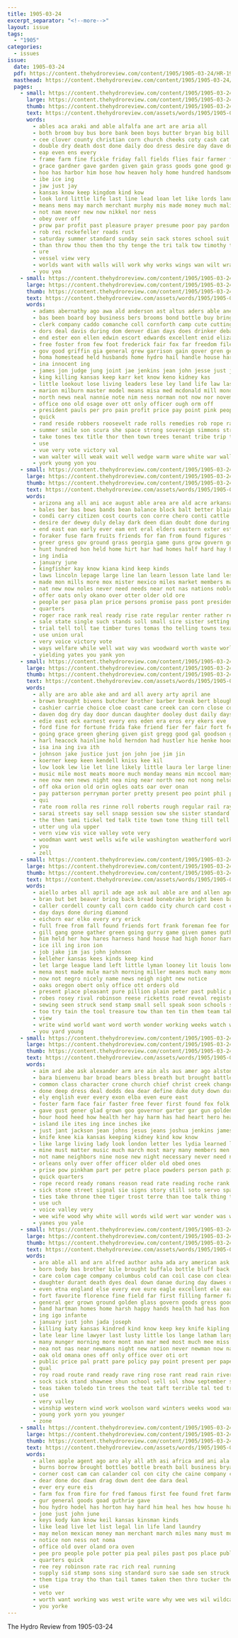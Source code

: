 ```yaml
---
title: 1905-03-24
excerpt_separator: "<!--more-->"
layout: issue
tags:
  - "1905"
categories:
  - issues
issue:
  date: 1905-03-24
  pdf: https://content.thehydroreview.com/content/1905/1905-03-24/HR-1905-03-24.pdf
  masthead: https://content.thehydroreview.com/content/1905/1905-03-24/masthead/HR-1905-03-24.jpg
  pages:
    - small: https://content.thehydroreview.com/content/1905/1905-03-24/small/HR-1905-03-24-01.jpg
      large: https://content.thehydroreview.com/content/1905/1905-03-24/large/HR-1905-03-24-01.jpg
      thumb: https://content.thehydroreview.com/content/1905/1905-03-24/thumbnails/HR-1905-03-24-01.jpg
      text: https://content.thehydroreview.com/assets/words/1905/1905-03-24/HR-1905-03-24-01.txt
      words:
        - ables aca araki and able alfalfa ane art are aria all
        - both broom buy bus bore bank been boys butter bryan big bill bills business bove bier bur bores bread but blue busi
        - cee clover county christian corn church cheeks coty cash cat come can cashier comes chick caddo coach city company cheap coe
        - double dry death dost done daily doo dress desire day dave does doing duty demand dao driver
        - eap even ens every
        - frame farm fine fickle friday fall fields flies fair farmer face fancy fork far friends foot from for fed
        - grace gardner gave garden given gain grass goods gone good goes glory gather going gate gas
        - hoo has harbor him hose how heaven holy home hundred handsome hever hydro high health hen had hold
        - ibe ice ing
        - jaw just jay
        - kansas know keep kingdom kind kow
        - look lord little life last line lead loan let like lords lands light long land love
        - means mens may march merchant murphy mis made money much mali man maner millet many moment more mer mane manner mackey malady
        - not nam never new now nikkel nor ness
        - obey over off
        - prow par profit past pleasure prayer presume poor pay pardon por people pray patient pati pears penny peaches
        - rob rei rockefeller roads rust
        - saturday summer standard sunday sein sack stores school suit seen styles such sid shown single specks said still star stock slow safe shall send sip shew sales see soul save store state seat spring show selling sell story say standing
        - than throw thou them tho thy tenge the tri talk tow timothy treat thee telling towns trip then town thing teach
        - ure
        - vessel view very
        - worlds want with walls will work why works wings wan wilt wrath was wash wonder weeks worth warn wetter wait world winter
        - you yea
    - small: https://content.thehydroreview.com/content/1905/1905-03-24/small/HR-1905-03-24-02.jpg
      large: https://content.thehydroreview.com/content/1905/1905-03-24/large/HR-1905-03-24-02.jpg
      thumb: https://content.thehydroreview.com/content/1905/1905-03-24/thumbnails/HR-1905-03-24-02.jpg
      text: https://content.thehydroreview.com/assets/words/1905/1905-03-24/HR-1905-03-24-02.txt
      words:
        - adams abernathy ago awa ald anderson ast altus aders able ane aim arkansas alva all ask arbor anda ash agent askew and arthur aud aus apt are
        - bas been board boy business bers brooms bond bottle buy brings bye bird band bel bill brain burns but broom bis brown base blood bury buren benning brick ballot brother body blow both bitten big back bead bound bristow black bee ber blair busi bables bar buffalo brash blown bend began bank brooken brothers best
        - clerk company caddo comanche coll cornforth camp cute cutting charles call chase chem came cheney cattle colorado can county cases city court crusher case creek colts calendar chief core centers cabin chair clyde congress chi car church certain char cure come
        - dors deal davis during dom denver dian days does drinker debarr date dawes dat door dale deep dallas day dec durant doane deed dona donahoe data donald dog degree dickey
        - end ester eon ellen edwin escort edwards excellent enid eliza ever ent east etta edmond early earl ean every
        - free foster from few foot frederick fair fox far freedom file farmer fer fons for first friends fant found fort favor fest full flow forty fore figures fight
        - gov good griffin gia general grew garrison gain gover gren george grave gone given goff guild guth getting governor geronimo grand gen gas gates
        - homa homestead held husbands home hydro hail handle house har had hoe huber halle hundred husband hens hes heart hunts helena health him high her hold has hugh head how henderson hald hard harris hands
        - ina innocent ing
        - james jon judge jung joint jae jenkins jean john jesse just jury january jones joe
        - king killing kansas keep karr ket know keno kidney kas
        - little lookout lose living leaders lese ley land life law last losing lee line lead less lay large light lightning let left like leupp lieu lawton
        - marion milburn master model means misa med mcdonald mill mond made musa may members momber march mention must mitchell morning most mission mcallester men marlon man mais mare morton miles more montgomery market matter money manner mayor
        - north news neal nannie note nim ness norman not now nor november near nail never new nation
        - office ono old osage over ott only officer ough orm off
        - president pauls per pro pain profit price pay point pink people port pledge penrod page pleasant pea press peabody pald present paper part pastor pany posse pla place
        - quick
        - rand reside robbers roosevelt rade rolls remedies rob rope rash reason rank risk red ratliff resides razor robert rey renfrow reno raymond
        - summer smile son scura she space strong sovereign simmons struck simpson service standing southern sade spring smith severe speed short sion skull sill sch senator such sink say sito states seven sor stock selling streets sharp said self sweet seems storm shape sings size store safe sale sult street santa session seyfer sho stone spiro shawnee six state
        - take tones tex title thor then town trees tenant tribe trip talk taken takes ted thi tote tie thompson tear tha top turn tarn tax tress tears tho tisdel ten touch the tower trial try than teal timo ton thing trust them tell
        - use
        - vue very vote victory val
        - wan walter will weak wait well wedge warm ware white war walls west won way with wall write washington was wheeler world window wash williams worth washita wile while wolf want watchman whip weekly woods wear weather week western wilson work
        - york young yon you
    - small: https://content.thehydroreview.com/content/1905/1905-03-24/small/HR-1905-03-24-03.jpg
      large: https://content.thehydroreview.com/content/1905/1905-03-24/large/HR-1905-03-24-03.jpg
      thumb: https://content.thehydroreview.com/content/1905/1905-03-24/thumbnails/HR-1905-03-24-03.jpg
      text: https://content.thehydroreview.com/assets/words/1905/1905-03-24/HR-1905-03-24-03.txt
      words:
        - arizona ang all ani ace august able area are ald acre arkansas aro april ade ates ago and acres
        - bales ber bas bows bands bean balance block balt better blaine bay bill been but barrier battle bors breed band brave began bare bills blue business bus borders buy brought bles best born bring body bor back beaver begin
        - condi carry citizen cost courts con corre chero conti cattle cleveland can comanche chance court common creek caddo class cheyenne cause curtis come cen county came cast cotton certain check congress creeks custer change cope
        - desire der dewey duly delay dark deen dian doubt done during dart die duty down devel demand date days domain day deed
        - end east ean early ever eam ent eral elders eastern exter est enter
        - foraker fuse farm fruits friends for fan from found figures flicker far fund first foley foot fallen fear fer fox field felt fight full force fare few fish flax free favor
        - greer gress gov ground grass georgia game guns grow govern gold general garfield genre grant good goes given
        - hunt hundred hon held home hirt har had homes half hard hay hands hunting hamilton house hammer head homa how harton has homestead haw her hood
        - ing india
        - january june
        - kingfisher kay know kiana kind keep kinds
        - laws lincoln lepage large line lan learn lesson late land less little lore lege lack law light left lahoma long logan lands lans last like
        - made mon mills more mox mister mexico miles market members maine money mineral marvel min million men meny many may much most must man mor means mans
        - nat new now noles never need needs near not nas nations noble nation noth
        - offer oats only okano over otter older old ore
        - people per pasa plan price persons promise pass pont president peoples pine public passage present private poor part place purchase pro porter past payne
        - quarters
        - roger race rank real ready rise rate regular renter rather ree rule rush rich rest records reasons rae reb run red
        - sale state single such stands soll small sire sister setting sas sovereign see soon study staple set square september standard side sia star sem stand shack self sun second short sturdy sky surface surplus session states she school south still sac schools seem settle shirk signal shown slow
        - trial tell toll tae timber tures tomas tho telling towns texas tone then thing tok thousand tue tale tary thou times thorn tobe tie taken them table take than the tribe
        - use union ural
        - very voice victory vote
        - ways welfare while well wat way was woodward worth waste world whims washita whip wood white worlds will winter with wide won work wise why wheat west went western weed woods week wand
        - yielding yates you yank yon
    - small: https://content.thehydroreview.com/content/1905/1905-03-24/small/HR-1905-03-24-04.jpg
      large: https://content.thehydroreview.com/content/1905/1905-03-24/large/HR-1905-03-24-04.jpg
      thumb: https://content.thehydroreview.com/content/1905/1905-03-24/thumbnails/HR-1905-03-24-04.jpg
      text: https://content.thehydroreview.com/assets/words/1905/1905-03-24/HR-1905-03-24-04.txt
      words:
        - ally are aro able ake and ard all avery arty april ane
        - brown brought bivens butcher brother barber break bert blough been buys business buy boards bey beard bonds bank banner bas bostick birth big but bland bradshaw
        - cashier carrie choice cloe coast cane creek can corn close cost collier cale con county celia cly chane crosby cotton council carnival chas cue conte cattle commer call clay cant
        - daven dog dry day door duncan daughter dooley dust daily days done dinner dor doole dolly date
        - edie east eck earnest every ens eden era eros ery ekers eve
        - ford fine for fortune frida fake friend fier fer fair fort feast forget friday famous friends few face from fannie
        - going grace green ghering given gist gregg good gal goodson glean goods
        - harl heacock hainline hold herndon had hustler hie henke hood hinton how hank harry homer hon hope hampton hydro held home him her honor hopewell henrietta has handle house
        - isa ina ing iva ith
        - johnson jake justice just jon john joe jim jin
        - koerner keep keen kendell kniss kee kil
        - low look lew lie let line likely little laura ler large lines lang lot life left lynn last
        - music mile most meats moore much monday means min mccool many mary mow missouri must monda man more made meals myrtle middle mills mar mable miss march mcdonnell mean
        - nee now nen news night nea ning near north neo not nong nelson nasworthy nap neigh new
        - off oka orion old orin ogles oats oar over onan
        - pay patterson perryman porter pretty present peo point phil price pure perry president place packard pasta parker pleasant picking pia paper par paw pent people past pie poe prime pacific
        - qui
        - rate room rolla res rinne roll roberts rough regular rail ray rates rob reason
        - sarai streets say sell snapp session sow she sister standard sah shafer sult school subject sory supper spring sunshine set sprague shelton such salah sul supply still see shing snyders south snyder saunders sick soon sunday stell sever severe sae surprise stock saturday sese sessions
        - the then tami tickel ted talk tite town tone thing till tell theodore treat them tue thi
        - utter ung ula upper
        - vern view vis vice valley vote very
        - woodman want west wells wife wile washington weatherford working woo wisler well warner was wit with will work wall weeks writer wee wheat worlds went week weather williams winter wil
        - you
        - zell
    - small: https://content.thehydroreview.com/content/1905/1905-03-24/small/HR-1905-03-24-05.jpg
      large: https://content.thehydroreview.com/content/1905/1905-03-24/large/HR-1905-03-24-05.jpg
      thumb: https://content.thehydroreview.com/content/1905/1905-03-24/thumbnails/HR-1905-03-24-05.jpg
      text: https://content.thehydroreview.com/assets/words/1905/1905-03-24/HR-1905-03-24-05.txt
      words:
        - aiello arbes all april ade age ask aul able are and allen agent
        - bran but bet beaver bring back bread bonebrake bright been ball busi batch bal bros business brand beats boy best brother bridgeport base bellows bull boys brad bar big
        - caller cordell county call corn caddo city church card cost common cochran can creek col cherry cash car cobb collins cau come class
        - day days done during diamond
        - eichorn ear elko every ery erick
        - full free from fall found friends fort frank foreman fee for fair farm fund furnish
        - gill gang gone gather green going gurry game given games guthrie good gus getting gave ghost goes goods grant
        - him held her how hares harness hand house had high honor harnes half haas henke holding hafer hydro hard human horse heard has horace hardware
        - ice ill ing iron ion
        - job jake jim jas john johnson
        - kelleher kansas kees kinds keep kind
        - let large league land left little lyman looney lit louis lone loan lacy like line letter lowe last
        - mena most made mule marsh morning miller means much many monday mound mary morgan mackey money miles men martz milling mill mullen mcallister must more
        - now not negro nicely name news neigh night new notice
        - oaks oregon obert only office ott orders old
        - present place pleasant pure pillion plain peter past public penn part pack proper pond pro people post purchase pope per paper
        - robes rosey rival robinson reese ricketts road reveal register rouse
        - sewing seen struck send stamp small sell speak soon schools snyder still shorts saturday son stallion stevens smith selling sharp sack say short see sunday school she sick sale simmons street stutzman stock service stan spor
        - too try tain the tool treasure tow than ten tin them team takes thomas town ton
        - view
        - write wind world want word worth wonder working weeks watch wolf week walter willing westfall why west wile work well will with win went white was weatherford
        - you yard young
    - small: https://content.thehydroreview.com/content/1905/1905-03-24/small/HR-1905-03-24-06.jpg
      large: https://content.thehydroreview.com/content/1905/1905-03-24/large/HR-1905-03-24-06.jpg
      thumb: https://content.thehydroreview.com/content/1905/1905-03-24/thumbnails/HR-1905-03-24-06.jpg
      text: https://content.thehydroreview.com/assets/words/1905/1905-03-24/HR-1905-03-24-06.txt
      words:
        - aim ard abe ask alexander arm are ain als aus amer ago alston aye andrew and arthur angry amid aud art all anim army ami able
        - bara bienvenu bar broad bears bless breath but brought battle bottle burma boys below bradford bear bitter book began baux bron better brother bis black blow bel best blood both box bert brings back been bas bush
        - common class character crone church chief christ creek change call cure christian credit count comes conte came course chaffee city chem chair churches crew can cause con cease clear conception certain
        - done deep dress deal dodds dea dear define duke duty down during degree doubt dering devereux dege drow day dark don
        - ely english ever every exon elba even eure east
        - foster farm face fair faster free fever first found fox folk fortune force felt fash few fon fire forts fannie fly france for from
        - gave gust gener glad grown goo governor garter gar gun golden gather goodness given grecian gold general grow grande good gen gal grace grand gone glory gan gov
        - hour hood heed how health her hay harm has had heart hero head house hope heaven him har hand hast haye husbands heard harbor hare
        - island ile ites ing ince inches ike
        - just jant jackson jean johns jesus jeans joshua jenkins james
        - knife knee kia kansas keeping kidney kind kow know
        - like large living lady look london letter les lydia learned lover little light lyon latter live longer love late lace lesson laughing lacey life let lips last long low left lookout lafitte learn lack lay line list
        - mine must matter music much march most mary many members men mention mans made more middle mate means major mac mass may matters moment manner mich mon might min mexico method mis man maker
        - not name neighbors nine nose new night necessary never need near ness now noble nay note nor
        - orleans only over offer officer older old obed ones
        - prise pow pinkham part per petre place powders person path pizarro poor pleas park patent paper pierro pieri pierre past pound present people pardon power pro powder pick perks precious peoples
        - quick quarters
        - rope record ready romans reason read rate reading roche rank real roches rue rom rest rose rice rouse rhew race roam rin
        - sick stone street signal sie signs story still soto servo sparkle sees seen slight son state such slow southern shore states speak sides sword sorrow spear step shoulders silence staring smiling sir sense six single session settle save shook string say sails spanish see sharp short shoulder scripture stand strong shiloh sunday sible sweet school seem small soon said sweden sullivan saw sad share secret salzer seed study sunshine she shall sean
        - ties take throne thee tiger trost terre than toe talk thing ture tingle thou taken turtle the tongue too tou tha toward tremble ten taste tone tho teacher telling tell try them tye then
        - use uch
        - voice valley very
        - wee wife wood why white will words wild wert war wonder was western wilson ward way world worth well week with washington want wind wheat work whitney write word warring win
        - yanes you yale
    - small: https://content.thehydroreview.com/content/1905/1905-03-24/small/HR-1905-03-24-07.jpg
      large: https://content.thehydroreview.com/content/1905/1905-03-24/large/HR-1905-03-24-07.jpg
      thumb: https://content.thehydroreview.com/content/1905/1905-03-24/thumbnails/HR-1905-03-24-07.jpg
      text: https://content.thehydroreview.com/assets/words/1905/1905-03-24/HR-1905-03-24-07.txt
      words:
        - aro able all and arn alfred author asha ada ary american ask are aud april ache
        - born body bas brother bile brought buffalo bottle bluff back business brake base brothers brand burlington been better but blood began binder bears bowels buy bitter best blair brown boys ber bottles bout bond
        - care colom cage company columbus cold can coil case con clear canada crown cobb class cloud coffee court church cause cure came citizen cutting chase course child chick catching coats cotton change cattle city
        - daughter durant death dyes deal down danae during day dawes douglas drath dark double doubt doe duty dallas dust deed done dry doctor
        - even etna england else every eve eure eagle excellent ele early english ever
        - fort favorite florence fine field far first filling farmer fails fruit falls friends face fein favor felt from few for fow fall fea fore farm friend frank
        - general ger grown ground golden glass govern goods gress good grow going gerbing gin
        - hand hartman homes home harsh happy hands health had has hon him hie held hugo harkey heard hell how hed hes hour head hewing
        - ing igo infante
        - january just john jada joseph
        - killing katy kansas kindred kind know keep key knife kipling kerr
        - late lear line lawyer last lusty little los lange latham large lent larger less law lot lewis lands likely longer living leader letter land long louis let light lines lor lion low lait
        - many munger morning more mont man mar med most much mee miss mil made men middle may madill mor moorhead march money mew maria method means missouri
        - nea not nas near newmans night new nation never newman now names
        - oak old omana ones off only office over oti ort
        - public price pal pratt pare policy pay point present per paper pinos paul pleasant pale profit putnam purcell prince part pretty president pair paris people points
        - qual
        - roy road route rand ready rave ring rose rant read rain river run ren rolling reding
        - sock sick stand shawnee shun school sell sol show september sed supply safe store soi street summer stagg son single special shoot storms spice smith said see soth spring states shall speedy stove southern severe subject sues soap sales scholar speaks seen strength such shoe scales shor stouter smithville stack seem
        - teas taken toledo tin trees the teat taft terrible tal ted tray talk tho then trial takes towns timber them than town tue tex tary too tea top texas tee try tey thie thing ten tongue
        - use
        - very valley
        - winship western wind work woolson ward winters weeks wood ware want wie worth wearing way while will welfare wonder warm works world walks west washington wear write was wave weather water working well win went wit wister with ways wati white week
        - young york yorn you younger
        - zone
    - small: https://content.thehydroreview.com/content/1905/1905-03-24/small/HR-1905-03-24-08.jpg
      large: https://content.thehydroreview.com/content/1905/1905-03-24/large/HR-1905-03-24-08.jpg
      thumb: https://content.thehydroreview.com/content/1905/1905-03-24/thumbnails/HR-1905-03-24-08.jpg
      text: https://content.thehydroreview.com/assets/words/1905/1905-03-24/HR-1905-03-24-08.txt
      words:
        - allen apple agent ago aro aly all ath asi africa and ani ala ask are alls ave army
        - burns borrow brought bottles bottle breath ball business bryan beer blown burg bertz busi best burn bent blood barstow bis better boy bunch beat
        - corner cost cam can calander col con city che caine company cee clone cacy cat cough cheap corn cen center crier cia cure
        - dear done doc dawn drag down dent dee dara deal
        - ever ery eure eis
        - farm fox from fire for fred famous first fee found fret farmer fara
        - gur general goods goad guthrie gave
        - hou hydro hodel has horton hay hard him heal hes how house had hak hardware heads husband henke
        - jone just john june
        - keys kody kan know keil kansas kinsman kinds
        - like lead live let list legal lin life land laundry
        - may melon mexican money man merchant march miles many must mullen mail monday meese marion
        - notice non ness not noma
        - office old over oland ora oven
        - pee pro people pole potter pia peal piles past pos place public par
        - quarters quick
        - ree rey robinson rate rac rich real running
        - supply sid stamp sons sing standard suro sae sade sen struck seed sally school see sical spring six she suen small sept stands shoe south sell shirel sue sale sot surgeon
        - them tipa tray tho than tail tames taken then thro tucker the town tae thing teri
        - use
        - veto ver
        - worth want working was west write ware why wee wes wil wildcat wit wild work water will with watkins while world
        - you yorke
---
```


The Hydro Review from 1905-03-24

<!--more-->

